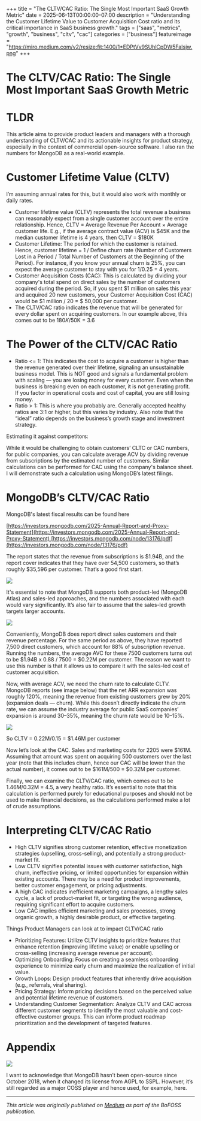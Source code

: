 +++
title = "The CLTV/CAC Ratio: The Single Most Important SaaS Growth Metric"
date = 2025-06-13T00:00:00-07:00
description = "Understanding the Customer Lifetime Value to Customer Acquisition Cost ratio and its critical importance in SaaS business growth."
tags = ["saas", "metrics", "growth", "business", "cltv", "cac"]
categories = ["business"]
featureimage = "https://miro.medium.com/v2/resize:fit:1400/1*EDPtVv9SUhlCpDW5FaIsjw.png"
+++

# The CLTV/CAC Ratio: The Single Most Important SaaS Growth Metric

# TLDR

This article aims to provide product leaders and managers with a thorough understanding of CLTV/CAC and its actionable insights for product strategy, especially in the context of commercial open-source software. I also ran the numbers for MongoDB as a real-world example.

# Customer Lifetime Value (CLTV)

I’m assuming annual rates for this, but it would also work with monthly or daily rates.

-   Customer lifetime value (CLTV) represents the total revenue a business can reasonably expect from a single customer account over the entire relationship. Hence, CLTV = Average Revenue Per Account × Average customer life.
    E.g., if the average contract value (ACV) is $45K and the median customer lifetime is 4 years, then CLTV = $180K
-   Customer Lifetime: The period for which the customer is retained. Hence, customer lifetime = ​1 / Define churn rate (Number of Customers Lost in a Period / Total Number of Customers at the Beginning of the Period). For instance, if you know your annual churn is 25%, you can expect the average customer to stay with you for 1/0.25 = 4 years.
-   Customer Acquisition Costs (CAC): This is calculated by dividing your company's total spend on direct sales by the number of customers acquired during the period. So, if you spent $1 million on sales this year and acquired 20 new customers, your Customer Acquisition Cost (CAC) would be $1 million / 20 = $ 50,000 per customer.
-   The CLTV/CAC ratio indicates the revenue that will be generated for every dollar spent on acquiring customers. In our example above, this comes out to be $180K/$50K = 3.6

# The Power of the CLTV/CAC Ratio

-   Ratio <= 1: This indicates the cost to acquire a customer is higher than the revenue generated over their lifetime, signaling an unsustainable business model. This is NOT good and signals a fundamental problem with scaling — you are losing money for every customer. Even when the business is breaking even on each customer, it is not generating profit. If you factor in operational costs and cost of capital, you are still losing money.
-   Ratio > 1: This is where you probably are. Generally accepted healthy ratios are 3:1 or higher, but this varies by industry. Also note that the “ideal” ratio depends on the business’s growth stage and investment strategy.

Estimating it against competitors:

While it would be challenging to obtain customers’ CLTC or CAC numbers, for public companies, you can calculate average ACV by dividing revenue from subscriptions by the estimated number of customers. Similar calculations can be performed for CAC using the company's balance sheet. I will demonstrate such a calculation using MongoDB’s latest filings.

# MongoDB’s CLTV/CAC Ratio

MongoDB's latest fiscal results can be found here

[https://investors.mongodb.com/2025-Annual-Report-and-Proxy-Statement](https://investors.mongodb.com/2025-Annual-Report-and-Proxy-Statement) [https://investors.mongodb.com/node/13176/pdf](https://investors.mongodb.com/node/13176/pdf)

The report states that the revenue from subscriptions is $1.94B, and the report cover indicates that they have over 54,500 customers, so that’s roughly $35,596 per customer. That’s a good first start.

![](https://miro.medium.com/v2/resize:fit:1400/1*EDPtVv9SUhlCpDW5FaIsjw.png)

It's essential to note that MongoDB supports both product-led (MongoDB Atlas) and sales-led approaches, and the numbers associated with each would vary significantly. It’s also fair to assume that the sales-led growth targets larger accounts.

![](https://miro.medium.com/v2/resize:fit:1400/1*PiIU9rOQIkSkKEmho1r_kg.png)

Conveniently, MongoDB does report direct sales customers and their revenue percentage. For the same period as above, they have reported 7,500 direct customers, which account for 88% of subscription revenue. Running the numbers, the average AVC for these 7500 customers turns out to be $1.94B x 0.88 / 7500 = $0.22M per customer. The reason we want to use this number is that it allows us to compare it with the sales-led cost of customer acquisition.

Now, with average ACV, we need the churn rate to calculate CLTV. MongoDB reports (see image below) that the net ARR expansion was roughly 120%, meaning the revenue from existing customers grew by 20% (expansion deals — churn). While this doesn’t directly indicate the churn rate, we can assume the industry average for public SaaS companies’ expansion is around 30–35%, meaning the churn rate would be 10–15%.

![](https://miro.medium.com/v2/resize:fit:1370/1*H1jUiL0hef1O46gQXsAZpw.png)

So CLTV = 0.22M/0.15 = $1.46M per customer

Now let’s look at the CAC. Sales and marketing costs for 2205 were $161M. Assuming that amount was spent on acquiring 500 customers over the last year (note that this includes churn, hence our CAC will be lower than the actual number), it comes out to be $161M/500 = $0.32M per customer.

Finally, we can examine the CLTV/CAC ratio, which comes out to be $1.46M/$0.32M = 4.5, a very healthy ratio. It’s essential to note that this calculation is performed purely for educational purposes and should not be used to make financial decisions, as the calculations performed make a lot of crude assumptions.

# Interpreting CLTV/CAC Ratio

-   High CLTV signifies strong customer retention, effective monetization strategies (upselling, cross-selling), and potentially a strong product-market fit.
-   Low CLTV signifies potential issues with customer satisfaction, high churn, ineffective pricing, or limited opportunities for expansion within existing accounts. There may be a need for product improvements, better customer engagement, or pricing adjustments.
-   A high CAC indicates inefficient marketing campaigns, a lengthy sales cycle, a lack of product-market fit, or targeting the wrong audience, requiring significant effort to acquire customers.
-   Low CAC implies efficient marketing and sales processes, strong organic growth, a highly desirable product, or effective targeting.

Things Product Managers can look at to impact CLTV/CAC ratio

-   Prioritizing Features: Utilize CLTV insights to prioritize features that enhance retention (improving lifetime value) or enable upselling or cross-selling (increasing average revenue per account).
-   Optimizing Onboarding: Focus on creating a seamless onboarding experience to minimize early churn and maximize the realization of initial value.
-   Growth Loops: Design product features that inherently drive acquisition (e.g., referrals, viral sharing).
-   Pricing Strategy: Inform pricing decisions based on the perceived value and potential lifetime revenue of customers.
-   Understanding Customer Segmentation: Analyze CLTV and CAC across different customer segments to identify the most valuable and cost-effective customer groups. This can inform product roadmap prioritization and the development of targeted features.

# Appendix

![](https://miro.medium.com/v2/resize:fit:1400/1*6O1rev0u2xkE1Qic0QJ85g.png)

I want to acknowledge that MongoDB hasn’t been open-source since October 2018, when it changed its license from AGPL to SSPL. However, it’s still regarded as a major COSS player and hence used, for example, here.


---

*This article was originally published on [Medium](https://medium.com/bofoss) as part of the BoFOSS publication.* 